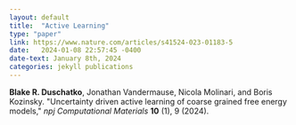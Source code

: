 ```yaml
---
layout: default
title:  "Active Learning"
type: "paper"
link: https://www.nature.com/articles/s41524-023-01183-5
date:   2024-01-08 22:57:45 -0400
date-text: January 8th, 2024
categories: jekyll publications
---
```


__Blake R. Duschatko__, Jonathan Vandermause, Nicola Molinari, and Boris Kozinsky. "Uncertainty driven active learning of coarse grained free energy models," _npj Computational Materials_ __10__ (1), 9 (2024).
